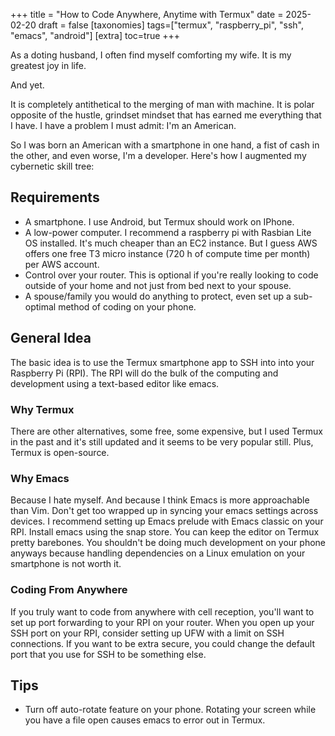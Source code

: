 +++
title = "How to Code Anywhere, Anytime with Termux"
date = 2025-02-20
draft = false
[taxonomies]
tags=["termux", "raspberry_pi", "ssh", "emacs", "android"]
[extra]
toc=true
+++

As a doting husband, I often find myself comforting my wife. It is my greatest joy in life.

And yet.

It is completely antithetical to the merging of man with machine. It is polar opposite of the hustle, grindset mindset that has earned me everything that I have. I have a problem I must admit: I'm an American.

So I was born an American with a smartphone in one hand, a fist of cash in the other, and even worse, I'm a developer. Here's how I augmented my cybernetic skill tree:

## Requirements

- A smartphone. I use Android, but Termux should work on IPhone.
- A low-power computer. I recommend a raspberry pi with Rasbian Lite OS installed. It's much cheaper than an EC2 instance. But I guess AWS offers one free T3 micro instance (720 h of compute time per month) per AWS account.
- Control over your router. This is optional if you're really looking to code outside of your home and not just from bed next to your spouse.
- A spouse/family you would do anything to protect, even set up a sub-optimal method of coding on your phone.

## General Idea

The basic idea is to use the Termux smartphone app to SSH into into your Raspberry Pi (RPI). The RPI will do the bulk of the computing and development using a text-based editor like emacs.

### Why Termux

There are other alternatives, some free, some expensive, but I used Termux in the past and it's still updated and it seems to be very popular still. Plus, Termux is open-source.

### Why Emacs

Because I hate myself. And because I think Emacs is more approachable than Vim. Don't get too wrapped up in syncing your emacs settings across devices. I recommend setting up Emacs prelude with Emacs classic on your RPI. Install emacs using the snap store. You can keep the editor on Termux pretty barebones. You shouldn't be doing much development on your phone anyways because handling dependencies on a Linux emulation on your smartphone is not worth it.

### Coding From Anywhere

If you truly want to code from anywhere with cell reception, you'll want to set up port forwarding to your RPI on your router. When you open up your SSH port on your RPI, consider setting up UFW with a limit on SSH connections. If you want to be extra secure, you could change the default port that you use for SSH to be something else.

## Tips

- Turn off auto-rotate feature on your phone. Rotating your screen while you have a file open causes emacs to error out in Termux.
